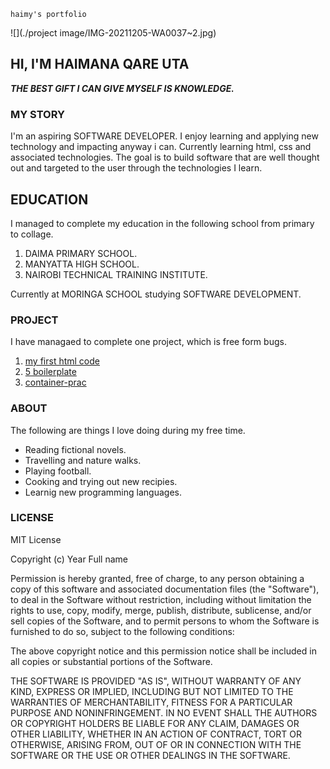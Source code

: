     haimy's portfolio  

![](./project image/IMG-20211205-WA0037~2.jpg)

**HI, I'M HAIMANA QARE UTA**
----------------------------

_**THE BEST GIFT I CAN GIVE MYSELF IS KNOWLEDGE.**_

### MY STORY

I'm an aspiring SOFTWARE DEVELOPER. I enjoy learning and applying new  
technology and impacting anyway i can. Currently learning html, css and  
associated technologies. The goal is to build software that are well thought  
out and targeted to the user through the technologies I learn.
## EDUCATION

I managed to complete my education in the following school from primary  
to collage.

1.  DAIMA PRIMARY SCHOOL.
2.  MANYATTA HIGH SCHOOL.
3.  NAIROBI TECHNICAL TRAINING INSTITUTE.

Currently at MORINGA SCHOOL studying SOFTWARE DEVELOPMENT.

### PROJECT

I have managaed to complete one project, which is free form bugs.

1.  [my first html code](https://haimy254.github.io/haimy254/)
2.  [5 boilerplate](https://haimy254.github.io/haimy254/)
3.  [container-prac](https://haimy254.github.io/container-prac/)

### ABOUT

The following are things I love doing during my free time.

*   Reading fictional novels.
*   Travelling and nature walks.
*   Playing football.
*   Cooking and trying out new recipies.
*   Learnig new programming languages.


### LICENSE 

MIT License

Copyright (c) Year Full name

Permission is hereby granted, free of charge, to any person obtaining a copy of this software and associated documentation files (the "Software"), to deal in the Software without restriction, including without limitation the rights to use, copy, modify, merge, publish, distribute, sublicense, and/or sell copies of the Software, and to permit persons to whom the Software is furnished to do so, subject to the following conditions:

The above copyright notice and this permission notice shall be included in all copies or substantial portions of the Software.

THE SOFTWARE IS PROVIDED "AS IS", WITHOUT WARRANTY OF ANY KIND, EXPRESS OR IMPLIED, INCLUDING BUT NOT LIMITED TO THE WARRANTIES OF MERCHANTABILITY, FITNESS FOR A PARTICULAR PURPOSE AND NONINFRINGEMENT. IN NO EVENT SHALL THE AUTHORS OR COPYRIGHT HOLDERS BE LIABLE FOR ANY CLAIM, DAMAGES OR OTHER LIABILITY, WHETHER IN AN ACTION OF CONTRACT, TORT OR OTHERWISE, ARISING FROM, OUT OF OR IN CONNECTION WITH THE SOFTWARE OR THE USE OR OTHER DEALINGS IN THE SOFTWARE.